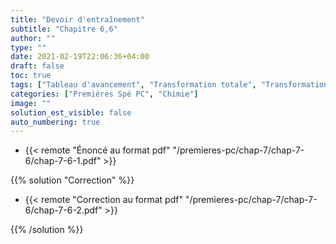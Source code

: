 ```yaml
---
title: "Devoir d'entraînement"
subtitle: "Chapitre 6,6"
author: ""
type: ""
date: 2021-02-19T22:06:36+04:00
draft: false
toc: true
tags: ["Tableau d'avancement", "Transformation totale", "Transformation limitée", "Avancement"]
categories: ["Premières Spé PC", "Chimie"]
image: ""
solution_est_visible: false
auto_numbering: true
---
```


- {{< remote "Énoncé au format pdf" "/premieres-pc/chap-7/chap-7-6/chap-7-6-1.pdf" >}}

{{% solution "Correction" %}}

- {{< remote "Correction au format pdf" "/premieres-pc/chap-7/chap-7-6/chap-7-6-2.pdf" >}}

{{% /solution %}}

